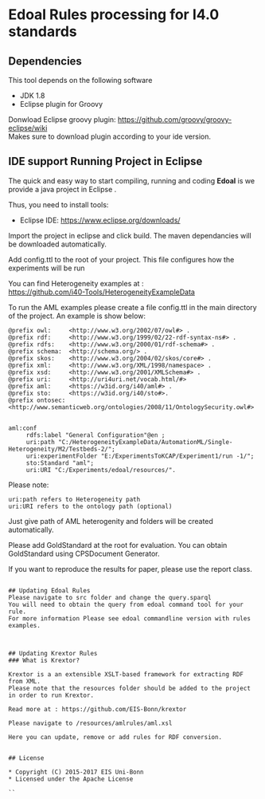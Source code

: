 # Edoal Rules processing for I4.0 standards

## Dependencies
This tool depends on the following software

* JDK 1.8
* Eclipse plugin for Groovy

Donwload Eclipse groovy plugin: https://github.com/groovy/groovy-eclipse/wiki           
Makes sure to download plugin according to your ide version.

## IDE support Running Project in Eclipse
The quick and easy way to start compiling, running and coding **Edoal** is we provide a java project in Eclipse .

Thus, you need to install tools:
* Eclipse IDE: https://www.eclipse.org/downloads/

Import the project in eclipse and click build. The maven dependancies will be downloaded automatically.                      

Add config.ttl to the root of your project. This file configures how the experiments will be run                

You can find Heterogeneity examples at :                         
https://github.com/i40-Tools/HeterogeneityExampleData                                

To run the AML examples please create a file config.ttl in the main directory of the project. An example is show below:
```
@prefix owl:     <http://www.w3.org/2002/07/owl#> .
@prefix rdf:     <http://www.w3.org/1999/02/22-rdf-syntax-ns#> .
@prefix rdfs:    <http://www.w3.org/2000/01/rdf-schema#> .
@prefix schema:  <http://schema.org/> .
@prefix skos:    <http://www.w3.org/2004/02/skos/core#> .
@prefix xml:     <http://www.w3.org/XML/1998/namespace> .
@prefix xsd:     <http://www.w3.org/2001/XMLSchema#> .
@prefix uri:     <http://uri4uri.net/vocab.html/#>
@prefix aml:     <https://w3id.org/i40/aml#> .
@prefix sto:     <https://w3id.org/i40/sto#>.
@prefix ontosec: <http://www.semanticweb.org/ontologies/2008/11/OntologySecurity.owl#>


aml:conf 
     rdfs:label "General Configuration"@en ;
     uri:path "C:/HeterogeneityExampleData/AutomationML/Single-Heterogeneity/M2/Testbeds-2/";
	 uri:experimentFolder "E:/ExperimentsToKCAP/Experiment1/run -1/";
     sto:Standard "aml";
     uri:URI "C:/Experiments/edoal/resources/".     
```
Please note:  
```
uri:path refers to Heterogeneity path                    
uri:URI refers to the ontology path (optional)
```

Just give path of AML heterogenity and folders will be created automatically.                  

Please add GoldStandard at the root for evaluation.
You can obtain GoldStandard using CPSDocument Generator.

If you want to reproduce the results for paper, please use the report class.
```

## Updating Edoal Rules 
Please navigate to src folder and change the query.sparql
You will need to obtain the query from edoal command tool for your rule.
For more information Please see edoal commandline version with rules examples.



## Updating Krextor Rules 
### What is Krextor?

Krextor is a an extensible XSLT-based framework for extracting RDF from XML.
Please note that the resources folder should be added to the project in order to run Krextor.

Read more at : https://github.com/EIS-Bonn/krextor

Please navigate to /resources/amlrules/aml.xsl

Here you can update, remove or add rules for RDF conversion.


## License

* Copyright (C) 2015-2017 EIS Uni-Bonn
* Licensed under the Apache License

``
